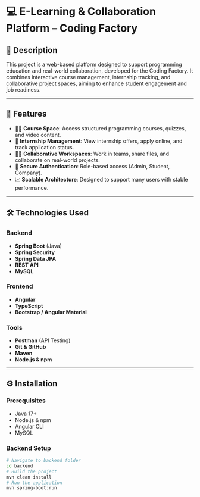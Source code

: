# 💻 E-Learning & Collaboration Platform – Coding Factory

## 📝 Description

This project is a web-based platform designed to support programming education and real-world collaboration, developed for the Coding Factory. It combines interactive course management, internship tracking, and collaborative project spaces, aiming to enhance student engagement and job readiness.

---

## 🚀 Features

- 🧑‍🏫 **Course Space**: Access structured programming courses, quizzes, and video content.
- 🤝 **Internship Management**: View internship offers, apply online, and track application status.
- 👨‍💻 **Collaborative Workspaces**: Work in teams, share files, and collaborate on real-world projects.
- 🔐 **Secure Authentication**: Role-based access (Admin, Student, Company).
- 📈 **Scalable Architecture**: Designed to support many users with stable performance.

---

## 🛠️ Technologies Used

### Backend
- **Spring Boot** (Java)
- **Spring Security**
- **Spring Data JPA**
- **REST API**
- **MySQL**

### Frontend
- **Angular**
- **TypeScript**
- **Bootstrap / Angular Material**

### Tools
- **Postman** (API Testing)
- **Git & GitHub**
- **Maven**
- **Node.js & npm**

---

## ⚙️ Installation

### Prerequisites
- Java 17+
- Node.js & npm
- Angular CLI
- MySQL

### Backend Setup
```bash
# Navigate to backend folder
cd backend
# Build the project
mvn clean install
# Run the application
mvn spring-boot:run

